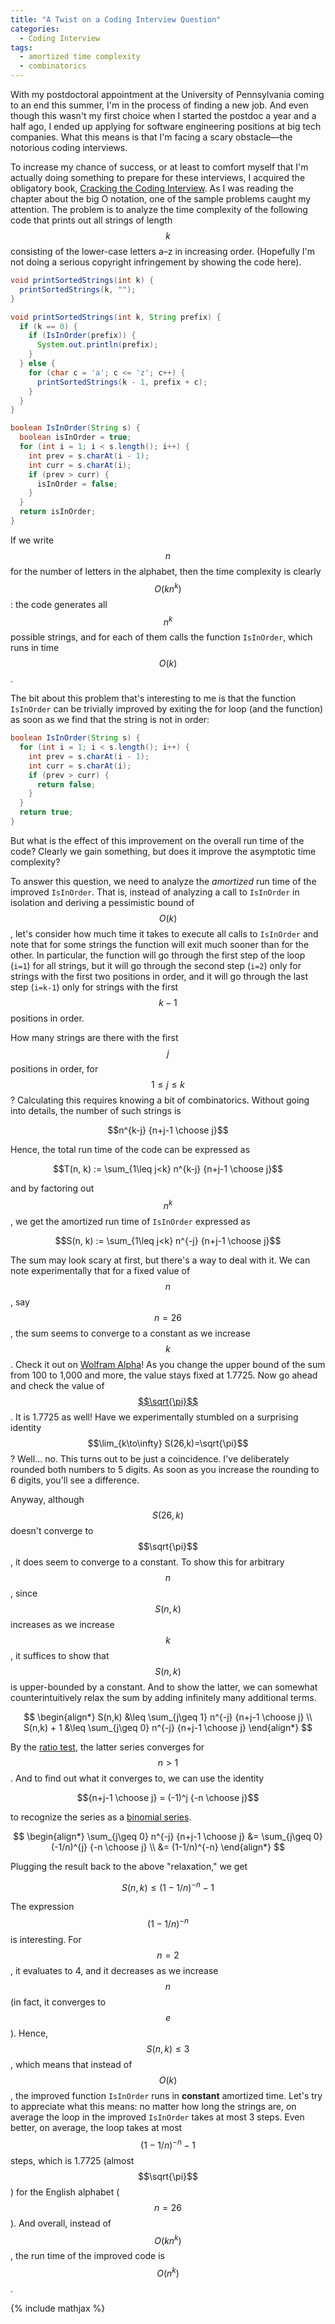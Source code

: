 ```yaml
---
title: "A Twist on a Coding Interview Question"
categories:
  - Coding Interview
tags:
  - amortized time complexity
  - combinatorics
---
```


With my postdoctoral appointment at the University of Pennsylvania coming to
an end this summer, I'm in the process of finding a new job. And even though
this wasn't my first choice when I started the postdoc a year and a half ago,
I ended up applying for software engineering positions at big tech
companies. What this means is that I'm facing a scary obstacle&mdash;the
notorious coding interviews.

To increase my chance of success, or at least to comfort myself that I'm
actually doing something to prepare for these interviews, I acquired the
obligatory book, [Cracking the Coding Interview](http://www.crackingthecodinginterview.com/). As I was reading the chapter
about the big O notation, one of the sample problems caught my attention.
The problem is to analyze the time complexity of the following code that
prints out all strings of length $$k$$ consisting of the lower-case
letters a&ndash;z in increasing order. (Hopefully I'm not doing a serious
copyright infringement by showing the code here).

~~~ java
void printSortedStrings(int k) {
  printSortedStrings(k, "");
}

void printSortedStrings(int k, String prefix) {
  if (k == 0) {
    if (IsInOrder(prefix)) {
      System.out.println(prefix);
    }
  } else {
    for (char c = 'a'; c <= 'z'; c++) {
      printSortedStrings(k - 1, prefix + c);
    }
  }
}

boolean IsInOrder(String s) {
  boolean isInOrder = true;
  for (int i = 1; i < s.length(); i++) {
    int prev = s.charAt(i - 1);
    int curr = s.charAt(i);
    if (prev > curr) {
      isInOrder = false;
    }
  }
  return isInOrder;
}
~~~

If we write $$n$$ for the number of letters in the alphabet, then
the time complexity is clearly $$O(k n^k)$$: the code generates all $$n^k$$
possible strings, and for each of them calls the function `IsInOrder`,
which runs in time $$O(k)$$.

The bit about this problem that's interesting to me is
that the function `IsInOrder` can be
trivially improved by exiting the for loop (and the function)
as soon as we find that the string is not in order:

~~~ java
boolean IsInOrder(String s) {
  for (int i = 1; i < s.length(); i++) {
    int prev = s.charAt(i - 1);
    int curr = s.charAt(i);
    if (prev > curr) {
      return false;
    }
  }
  return true;
}
~~~

But what is the effect of this improvement on the overall run time of the
code? Clearly we gain something, but does it improve the asymptotic time
complexity?

To answer this question, we need to analyze the _amortized_ run time
of the improved `IsInOrder`.
That is, instead of analyzing a call to `IsInOrder` in isolation and deriving
a pessimistic bound of $$O(k)$$, let's consider how much time it takes to
execute all calls to `IsInOrder` and note that for some strings the
function will exit much sooner than for the other. In particular, the
function will go through the first step of the loop (`i=1`) for all strings,
but it will go through the second step (`i=2`) only for strings with the
first two positions in order, and it will go through the last step (`i=k-1`)
only for strings with the first $$k-1$$ positions in order.

How many strings are there with the first $$j$$ positions in order, for
$$1\leq j \leq k$$? Calculating this requires knowing a bit of combinatorics.
Without going into details, the number of such strings is

$$n^{k-j} {n+j-1 \choose j}$$

Hence, the total run time of the code can be expressed as

$$T(n, k) := \sum_{1\leq j<k} n^{k-j} {n+j-1 \choose j}$$

and by factoring out $$n^k$$, we get the amortized run time of `IsInOrder`
expressed as

$$S(n, k) := \sum_{1\leq j<k} n^{-j} {n+j-1 \choose j}$$

The sum may look scary at first, but there's a way to deal with it.
We can note experimentally that for a fixed value of $$n$$, say $$n=26$$,
the sum seems to converge to a constant as we increase $$k$$. Check it out
on [Wolfram Alpha](https://www.wolframalpha.com/input/?i=N%5BSum%5B26%5E%7B-j%7D+Binomial%5B26%2Bj-1%2C+j%5D%2C+%7Bj%2C+1%2C+100%7D%5D%2C+5%5D)!
As you change the upper bound of the sum from 100 to 1,000 and more, the
value stays fixed at 1.7725. Now go ahead and check the value of [$$\sqrt{\pi}$$](https://www.wolframalpha.com/input/?i=N[Sqrt[Pi]%2C+5]).
It is 1.7725 as well! Have we experimentally stumbled on a surprising
identity $$\lim_{k\to\infty} S(26,k)=\sqrt{\pi}$$? Well... no. This
turns out to be just a coincidence. I've deliberately rounded both
numbers to 5 digits. As soon as you increase the rounding to 6 digits,
you'll see a difference.

Anyway, although $$S(26, k)$$ doesn't converge to $$\sqrt{\pi}$$,
it does seem to converge to a constant. To show this for arbitrary $$n$$,
since $$S(n,k)$$ increases as we increase $$k$$, it suffices to show that
$$S(n,k)$$ is upper-bounded by a constant. And to show the latter,
we can somewhat counterintuitively relax the sum by adding infinitely many additional terms.

$$
\begin{align*}
  S(n,k) &\leq \sum_{j\geq 1} n^{-j} {n+j-1 \choose j} \\
  S(n,k) + 1 &\leq \sum_{j\geq 0} n^{-j} {n+j-1 \choose j}
\end{align*}
$$

By the [ratio test](https://en.wikipedia.org/wiki/Ratio_test), the
latter series
converges for $$n>1$$. And to find out what it converges to, we can
use the identity

$${n+j-1 \choose j} = (-1)^j {-n \choose j}$$

to recognize the series as a [binomial series](https://en.wikipedia.org/wiki/Binomial_series).

$$
\begin{align*}
  \sum_{j\geq 0} n^{-j} {n+j-1 \choose j}
  &= \sum_{j\geq 0} (-1/n)^{j} {-n \choose j} \\
  &= (1-1/n)^{-n}
\end{align*}
$$

Plugging the result back to the above "relaxation," we get

$$S(n,k) \leq (1-1/n)^{-n} - 1$$

The expression $$(1-1/n)^{-n}$$ is interesting. For $$n=2$$,
it evaluates to 4, and it decreases as we increase $$n$$
(in fact, it converges to $$e$$).
Hence, $$S(n, k)\leq 3$$, which means that instead of $$O(k)$$, the
improved function `IsInOrder` runs in __constant__ amortized time.
Let's try to appreciate what this means: no matter how long the strings
are, on average the loop in the improved `IsInOrder` takes at most 3 steps.
Even better, on average, the loop takes at most $$(1-1/n)^{-n} - 1$$
steps, which is 1.7725 (almost $$\sqrt{\pi}$$) for the English alphabet ($$n=26$$).
And overall, instead of $$O(kn^k)$$, the run time of the improved code is
$$O(n^k)$$.

{% include mathjax %}
